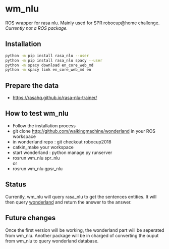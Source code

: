 # wm_nlu
ROS wrapper for rasa nlu. Mainly used for SPR robocup@home challenge.  
*Currently not a ROS package.*

## Installation

```bash
python -m pip install rasa_nlu --user
python -m pip install rasa_nlu spacy --user
python -m spacy download en_core_web_md
python -m spacy link en_core_web_md en
```

## Prepare the data
* https://rasahq.github.io/rasa-nlu-trainer/

## How to test wm_nlu
* Follow the installation process
* git clone http://github.com/walkingmachine/wonderland in your ROS workspace
* in wonderland repo : git checkout robocup2018
* catkin_make your workspace
* start wonderland : python manage.py runserver
* rosrun wm_nlu spr_nlu  
or  
* rosrun wm_nlu gpsr_nlu

## Status

Currently, wm_nlu will query rasa_nlu to get the sentences entities. It will then query [wonderland](https://github.com/walkingmachine/wonderland) and return the answer to the answer.

## Future changes

Once the first version will be working, the wonderland part will be seperated from wm_nlu. Another package will be in charged of converting the ouput from wm_nlu to query wonderland database.
